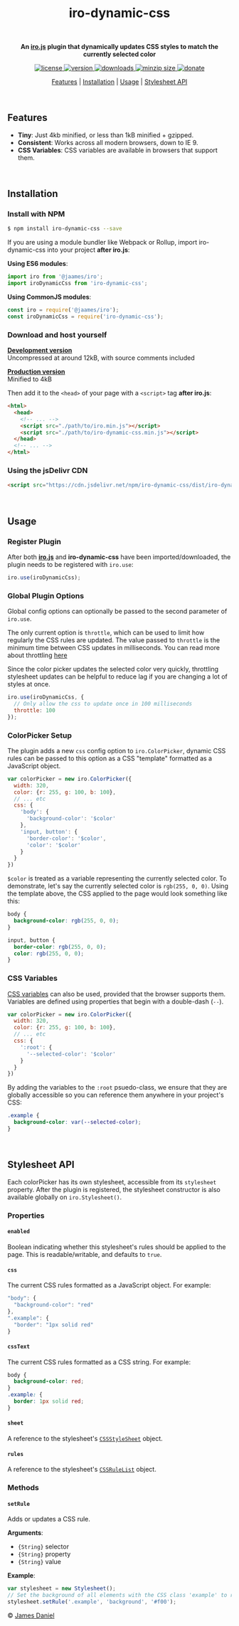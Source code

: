 <h1 align="center">iro-dynamic-css</h1>

<br/>

<p align="center">
  <b>An <a href="https://github.com/jaames/iro.js">iro.js</a> plugin that dynamically updates CSS styles to match the currently selected color</b>
</p>

<p align="center">
  <a href="https://github.com/jaames/iro-dynamic-css/blob/master/LICENSE.txt">
    <img src="https://badgen.net/github/license/jaames/iro-dynamic-css" alt="license" />
  </a>
  <a href="https://npmjs.org/package/iro-dynamic-css">
    <img src="https://badgen.net/npm/v/iro-dynamic-css?color" alt="version" />
  </a>
  <a href="https://npmjs.org/package/iro-dynamic-css">
    <img src="https://badgen.net/npm/dt/iro-dynamic-css?color" alt="downloads" />
  </a>
  <a href="https://bundlephobia.com/result?p=iro-dynamic-css">
    <img src="https://badgen.net/bundlephobia/minzip/iro-dynamic-css?color" alt="minzip size" />
  </a>
  <a href="https://www.paypal.com/cgi-bin/webscr?cmd=_s-xclick&hosted_button_id=XS9R3QTLZYAXQ&source=url">
    <img src="https://badgen.net/badge/donate/paypal/ED5151" alt="donate" />
  </a>
</p>

<p align="center">
  <a href="#features">Features</a> | <a href="#installation">Installation</a> | <a href="#usage">Usage</a> | <a href="#stylesheet-api">Stylesheet API</a>
</p>

<br/>

## Features

* **Tiny**: Just 4kb minified, or less than 1kB minified + gzipped.
* **Consistent**: Works across all modern browsers, down to IE 9.
* **CSS Variables**: CSS variables are available in browsers that support them.

<br/>

## Installation

### Install with NPM

```bash
$ npm install iro-dynamic-css --save
```

If you are using a module bundler like Webpack or Rollup, import iro-dynamic-css into your project **after iro.js**: 

**Using ES6 modules**:

```js
import iro from '@jaames/iro';
import iroDynamicCss from 'iro-dynamic-css';
```

**Using CommonJS modules**:

```js
const iro = require('@jaames/iro');
const iroDynamicCss = require('iro-dynamic-css');
```

### Download and host yourself

**[Development version](https://raw.githubusercontent.com/jaames/iro-dynamic-css/master/dist/iro-dynamic-css.js)**<br/>
Uncompressed at around 12kB, with source comments included

**[Production version](https://raw.githubusercontent.com/jaames/iro-dynamic-css/master/dist/iro-dynamic-css.min.js)**<br/>
Minified to 4kB

Then add it to the `<head>` of your page with a `<script>` tag **after iro.js**:

```html
<html>
  <head>
    <!-- ... -->
    <script src="./path/to/iro.min.js"></script>
    <script src="./path/to/iro-dynamic-css.min.js"></script>
  </head>
  <!-- ... -->
</html>
```

### Using the jsDelivr CDN

```html
<script src="https://cdn.jsdelivr.net/npm/iro-dynamic-css/dist/iro-dynamic-css.min.js"></script>
```

<br/>

## Usage

### Register Plugin

After both [**iro.js**](https://github.com/jaames/iro.js) and **iro-dynamic-css** have been imported/downloaded, the plugin needs to be registered with `iro.use`:

```js
iro.use(iroDynamicCss);
```

### Global Plugin Options

Global config options can optionally be passed to the second parameter of `iro.use`. 

The only current option is `throttle`, which can be used to limit how regularly the CSS rules are updated. The value passed to `throttle` is the minimum time between CSS updates in milliseconds. You can read more about throttling [here](https://css-tricks.com/debouncing-throttling-explained-examples/#article-header-id-5)

Since the color picker updates the selected color very quickly, throttling stylesheet updates can be helpful to reduce lag if you are changing a lot of styles at once.

```js
iro.use(iroDynamicCss, {
  // Only allow the css to update once in 100 milliseconds
  throttle: 100
});
```

### ColorPicker Setup

The plugin adds a new `css` config option to `iro.ColorPicker`, dynamic CSS rules can be passed to this option as a CSS "template" formatted as a JavaScript object.

```js
var colorPicker = new iro.ColorPicker({
  width: 320,
  color: {r: 255, g: 100, b: 100},
  // ... etc
  css: {
    'body': {
      'background-color': '$color'
    },
    'input, button': {
      'border-color': '$color',
      'color': '$color'
    }
  }
})
```

`$color` is treated as a variable representing the currently selected color. To demonstrate, let's say the currently selected color is `rgb(255, 0, 0)`. Using the template above, the CSS applied to the page would look something like this:

```css
body {
  background-color: rgb(255, 0, 0);
}

input, button {
  border-color: rgb(255, 0, 0);
  color: rgb(255, 0, 0);
}
```

### CSS Variables

[CSS variables](https://alligator.io/css/css-variables/) can also be used, provided that the browser supports them. Variables are defined using properties that begin with a double-dash (`--`). 

```js
var colorPicker = new iro.ColorPicker({
  width: 320,
  color: {r: 255, g: 100, b: 100},
  // ... etc
  css: {
    ':root': {
      '--selected-color': '$color'
    }
  }
})
```

By adding the variables to the `:root` psuedo-class, we ensure that they are globally accessible so you can reference them anywhere in your project's CSS:

```css
.example {
  background-color: var(--selected-color);
}
```

<br/>

## Stylesheet API

Each colorPicker has its own stylesheet, accessible from its `stylesheet` property. After the plugin is registered, the stylesheet constructor is also available globally on `iro.Stylesheet()`.

### Properties

#### `enabled`

Boolean indicating whether this stylesheet's rules should be applied to the page. This is readable/writable, and defaults to `true`.

#### `css`

The current CSS rules formatted as a JavaScript object. For example:

```js
"body": {
  "background-color": "red"
},
".example": {
  "border": "1px solid red"
}
```

#### `cssText`

The current CSS rules formatted as a CSS string. For example:

```css
body {
  background-color: red;
}
.example: {
  border: 1px solid red;
}
```

#### `sheet`

A reference to the stylesheet's [`CSSStyleSheet`](https://developer.mozilla.org/en-US/docs/Web/API/CSSStyleSheet) object.

#### `rules`

A reference to the stylesheet's [`CSSRuleList`](https://developer.mozilla.org/en-US/docs/Web/API/CSSRuleList) object.

### Methods

#### `setRule`

Adds or updates a CSS rule.

**Arguments**:

  * `{String}` selector
  * `{String}` property
  * `{String}` value

**Example**:

```js
var stylesheet = new Stylesheet();
// Set the background of all elements with the CSS class 'example' to red
stylesheet.setRule('.example', 'background', '#f00');
```

© [James Daniel](https://github.com/jaames)
